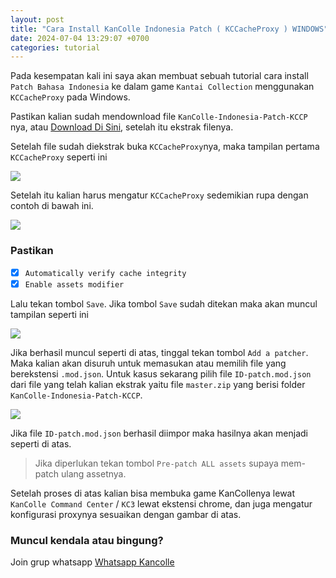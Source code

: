 ```yaml
---
layout: post
title: "Cara Install KanColle Indonesia Patch ( KCCacheProxy ) WINDOWS"
date: 2024-07-04 13:29:07 +0700
categories: tutorial
---
```


Pada kesempatan kali ini saya akan membuat sebuah tutorial cara install `Patch Bahasa Indonesia` ke dalam game `Kantai Collection` menggunakan `KCCacheProxy` pada Windows.

Pastikan kalian sudah mendownload file `KanColle-Indonesia-Patch-KCCP` nya, atau [Download Di Sini](https://github.com/SLAVUSworks/KanColle-Indonesia-Patch-KCCP/archive/refs/heads/master.zip), setelah itu ekstrak filenya.

Setelah file sudah diekstrak buka `KCCacheProxy`nya, maka tampilan pertama `KCCacheProxy` seperti ini

![](/{{'assets/imgs/step1.png'}})

Setelah itu kalian harus mengatur `KCCacheProxy` sedemikian rupa dengan contoh di bawah ini.

![](/{{'assets/imgs/step2.png'}})

### Pastikan
- [x] `Automatically verify cache integrity` 
- [x] `Enable assets modifier`

Lalu tekan tombol `Save`. Jika tombol `Save` sudah ditekan maka akan muncul tampilan seperti ini

![](/{{'assets/imgs/step3.png'}})

Jika berhasil muncul seperti di atas, tinggal tekan tombol `Add a patcher`. Maka kalian akan disuruh untuk memasukan atau memilih file yang berekstensi `.mod.json`. Untuk kasus sekarang pilih file `ID-patch.mod.json` dari file yang telah kalian ekstrak yaitu file `master.zip` yang berisi folder `KanColle-Indonesia-Patch-KCCP`.

![](/{{'assets/imgs/step4.png'}})

Jika file `ID-patch.mod.json` berhasil diimpor maka hasilnya akan menjadi seperti di atas.

> Jika diperlukan tekan tombol `Pre-patch ALL assets` supaya mem-patch ulang assetnya.

Setelah proses di atas kalian bisa membuka game KanCollenya lewat `KanColle Command Center` / `KC3` lewat ekstensi chrome, dan juga mengatur konfigurasi proxynya sesuaikan dengan gambar di atas.

### Muncul kendala atau bingung?
Join grup whatsapp [Whatsapp Kancolle](https://chat.whatsapp.com/BEQXUFek52T5IweZIUmYBJ)
